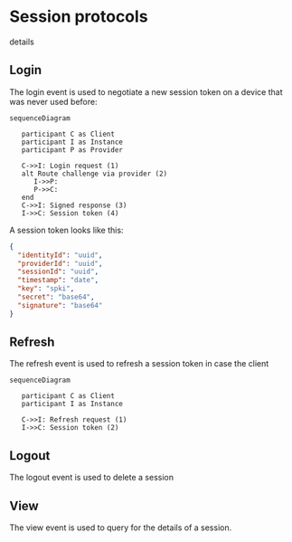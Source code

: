 # Session protocols
details
## Login

The login event is used to negotiate a new session token on
a device that was never used before:

```mermaid
sequenceDiagram

   participant C as Client
   participant I as Instance
   participant P as Provider

   C->>I: Login request (1)
   alt Route challenge via provider (2)
      I->>P: 
      P->>C: 
   end
   C->>I: Signed response (3)
   I->>C: Session token (4)
```

A session token looks like this:
```json
{
  "identityId": "uuid",
  "providerId": "uuid",
  "sessionId": "uuid",
  "timestamp": "date",
  "key": "spki",
  "secret": "base64",
  "signature": "base64"
}
```

## Refresh

The refresh event is used to refresh a session token in case
the client 

```mermaid
sequenceDiagram

   participant C as Client
   participant I as Instance

   C->>I: Refresh request (1)
   I->>C: Session token (2)

```

## Logout

The logout event is used to delete a session

## View

The view event is used to query for the details of a session.



